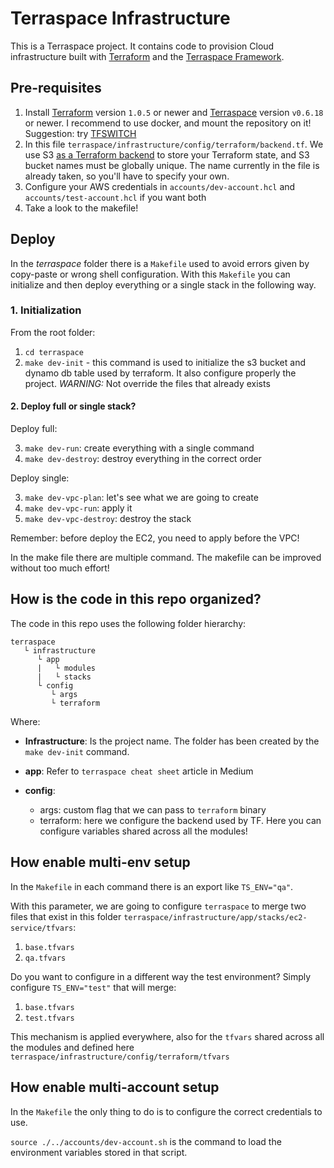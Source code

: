 # Terraspace Infrastructure

This is a Terraspace project. It contains code to provision Cloud infrastructure built with [Terraform](https://www.terraform.io/) and the [Terraspace Framework](https://terraspace.cloud/).

## Pre-requisites

1. Install [Terraform](https://www.terraform.io/) version `1.0.5` or newer and
   [Terraspace](https://terraspace.cloud/docs/learn/aws/install/) version `v0.6.18` or newer. I recommend to use docker, and mount the repository on it!
   Suggestion: try [TFSWITCH](https://tfswitch.warrensbox.com/)
2. In this file `terraspace/infrastructure/config/terraform/backend.tf`. We use S3 [as a Terraform
   backend](https://www.terraform.io/docs/backends/types/s3.html) to store your
   Terraform state, and S3 bucket names must be globally unique. The name currently in
   the file is already taken, so you'll have to specify your own.
3. Configure your AWS credentials in `accounts/dev-account.hcl` and `accounts/test-account.hcl` if you want both
4. Take a look to the makefile!

## Deploy

In the _terraspace_ folder there is a `Makefile` used to avoid errors given by copy-paste or wrong shell configuration. With this `Makefile` you can initialize and then deploy everything or a single stack in the following way.

### 1. Initialization

From the root folder:

1. `cd terraspace`
2. `make dev-init` - this command is used to initialize the s3 bucket and dynamo db table used by terraform. It also configure properly the project. _WARNING:_ Not override the files that already exists

#### 2. Deploy full or single stack?

Deploy full:

3. `make dev-run`: create everything with a single command
4. `make dev-destroy`: destroy everything in the correct order

Deploy single:

3. `make dev-vpc-plan`: let's see what we are going to create
4. `make dev-vpc-run`: apply it
5. `make dev-vpc-destroy`: destroy the stack

Remember: before deploy the EC2, you need to apply before the VPC!

In the make file there are multiple command. The makefile can be improved without too much effort!

## How is the code in this repo organized?

The code in this repo uses the following folder hierarchy:

```
terraspace
   └ infrastructure
      └ app
      |   └ modules
      |   └ stacks
      └ config
         └ args
         └ terraform
```

Where:

- **Infrastructure**: Is the project name. The folder has been created by the `make dev-init` command.

- **app**: Refer to `terraspace cheat sheet` article in Medium

- **config**:
  - args: custom flag that we can pass to `terraform` binary
  - terraform: here we configure the backend used by TF. Here you can configure variables shared across all the modules!

## How enable multi-env setup

In the `Makefile` in each command there is an export like `TS_ENV="qa"`.

With this parameter, we are going to configure `terraspace` to merge two files that exist in this folder `terraspace/infrastructure/app/stacks/ec2-service/tfvars`:

1. `base.tfvars`
2. `qa.tfvars`

Do you want to configure in a different way the test environment?
Simply configure `TS_ENV="test"` that will merge:

1. `base.tfvars`
2. `test.tfvars`

This mechanism is applied everywhere, also for the `tfvars` shared across all the modules and defined here `terraspace/infrastructure/config/terraform/tfvars`

## How enable multi-account setup

In the `Makefile` the only thing to do is to configure the correct credentials to use.

`source ./../accounts/dev-account.sh` is the command to load the environment variables stored in that script.
